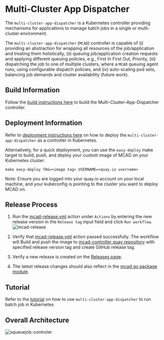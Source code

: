 Multi-Cluster App Dispatcher
==

The `multi-cluster-app-dispatcher` is a Kubernetes controller providing mechanisms for applications to manage batch jobs in a single or multi-cluster environment.

The `multi-cluster-app-dispatcher` (`MCAD`) controller is capable of (i) providing an abstraction for wrapping all resources of the job/application and treating them holistically, (ii) queuing job/application creation requests and applying different queuing policies, e.g., First In First Out, Priority, (iii) dispatching the job to one of multiple clusters, where a `MCAD` queuing agent runs, using configurable dispatch policies, and (iv) auto-scaling pod sets, balancing job demands and cluster availability (future work).


## Build Information

Follow the [build instructions here](./doc/build/build.md) to build the Multi-Cluster-App-Dispatcher controller.

## Deployment Information

Refer to [deployment instructions here](./doc/deploy/deployment.md) on how to deploy the `multi-cluster-app-dispatcher` as a controller in Kubernetes.

Alternatively, for a quick deployment, you can use the `easy-deploy` make target to build, push, and deploy your custom image of MCAD on your Kubernetes cluster:
```
make easy-deploy TAG=<image tag> USERNAME=<quay.io username>
```
Note: Ensure you are logged into your quay.io account on your local machine, and your kubeconfig is pointing to the cluster you want to deploy MCAD on.

## Release Process

1. Run the [mcad-release.yml](https://github.com/project-codeflare/actions/workflows/mcad-release.yml) action under `Actions` by entering the new release version in the `Release tag` input field and click `Run workflow`.
   ![mcad-release](doc/images/mcad-release.png)

2. Verify that [mcad-release.yml](https://github.com/project-codeflare/actions/workflows/mcad-release.yml) action passed successfully. The workflow will Build and push the image to [mcad-controller quay repository](https://quay.io/repository/project-codeflare/mcad-controller?tab=tags) with specified release version tag and create GitHub release tag.

3. Verify a new release is created on the [Releases page](https://github.com/project-codeflare/multi-cluster-app-dispatcher/releases).

4. The latest release changes should also reflect in the [mcad go package module](https://pkg.go.dev/github.com/project-codeflare/multi-cluster-app-dispatcher).

## Tutorial

Refer to the [tutorial](./doc/usage/tutorial.md) on how to use `multi-cluster-app-dispatcher` to run batch job in Kubernetes

## Overall Architecture

![xqueuejob-controler](doc/images/xqueuejob-controller.png)
